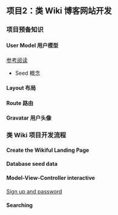 
## 项目2：类 Wiki 博客网站开发

### 项目预备知识

#### User Model 用户模型 
[参考阅读](http://railstutorial-china.org/chapter6.html)

* Seed 概念

#### Layout 布局

#### Route 路由 

#### Gravatar 用户头像 


### 类 Wiki 项目开发流程

#### Create the Wikiful Landing Page
#### Database seed data
#### Model-View-Controller interactive 

[Sign up and password](http://www.youtube.com/watch?v=bOdn9EdUquo&feature=youtu.be)

#### Searching 


